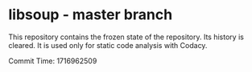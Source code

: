 # libsoup - master branch

This repository contains the frozen state of the repository.
Its history is cleared. It is used only for static code
analysis with Codacy.

Commit Time: 1716962509